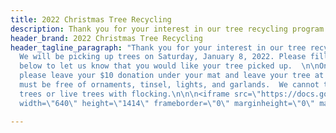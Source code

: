 ```yaml
---
title: 2022 Christmas Tree Recycling
description: Thank you for your interest in our tree recycling program.
header_brand: 2022 Christmas Tree Recycling
header_tagline_paragraph: "Thank you for your interest in our tree recycling program.
  We will be picking up trees on Saturday, January 8, 2022. Please fill out the form
  below to let us know that you would like your tree picked up.  \n\nOn pickup day,
  please leave your $10 donation under your mat and leave your tree at the curb.  Trees
  must be free of ornaments, tinsel, lights, and garlands.  We cannot take artificial
  trees or live trees with flocking.\n\n\n<iframe src=\"https://docs.google.com/forms/d/e/1FAIpQLSdTQPUnof32ifE3mxp5Np2vObjNCtcL5OW8hIJHK1wkcGEFCQ/viewform?embedded=true\"
  width=\"640\" height=\"1414\" frameborder=\"0\" marginheight=\"0\" marginwidth=\"0\">Loading…</iframe>"

---
```

